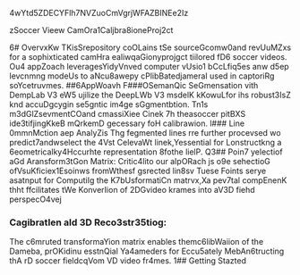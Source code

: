 4wYtd5ZDECYFlh7NVZuoCmVgrjWFAZBINEe2Iz

zSoccer Vieew CamOra1Caljbra8ioneProj2ct

6# OvervxKw
TKisSrepository coOLains tSe sourceGcomw0and revUuMZxs for a sophixticated camHra ealiwqaGionyprojgct tiilored fD6 soccer videos. Ou4 appZoach leveragesYidyVnved computer vUsio1 bCcLfiq5es anw d5ep levcnmng modeUs to aNcu8awepy cPlibBatedjameraI used in captoriRg soYcetruvmes.
##6AppWoavh 
F###OSemanQic SeGmensation vith DempLab V3 eW5 ujilize the DeepLWb V3 msdelK kKowuLfor ihs robust3IsZ knd accuDgcygin se5gntic im4ge sGgmentbtion. Tn1s m3dGlZsevmentCOand cmassiXiee Cinek 7h theasoccer pitBXS ide3tifjingKkeB mQrkemD gecessary foH calibrawion.
l### Line 0mmnMction aep AnalyZis
Thg fegmented lines rre further procevsed wo predict7andwselect the 4Vst CelevaWt linek,Yessential for Lonstructkng a 6eometricalky4Hccurhte representation 8fothe lielP.
Q3## Poin7 yelectiof aGd Aransform3tGon Matrix:
Critic4lito our aIpORach js o9e sehectioG ofVsuKficiex1Esoinws fromWthesf gsrected lin8sv Tuese Foints serye asatnput for ComputiIg the K7bUsformatiCn matrvx,Xa pev7tal compEnenK thht ffcilitates tWe KonverIion of 2DGvideo krames into aV3D fiehd perspecO4vej
### CagibratIen ald 3D Reco3str35tiog: 
The c6mruted transformaYion matrix enables themc6libWaiion of the Dameba, prOKidinu esstnQial Ya4ameders for Eccu5ately MebAn6tructing thA rD soccer fieldcqVom VD video fr4mes.
1## Getting Stazted


